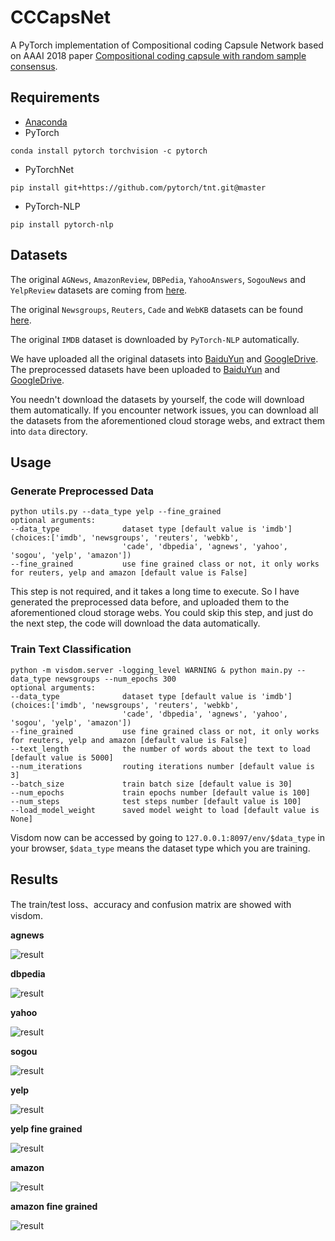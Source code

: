 # CCCapsNet
A PyTorch implementation of Compositional coding Capsule Network based on AAAI 2018 paper [Compositional coding capsule with random sample consensus]().

## Requirements
* [Anaconda](https://www.anaconda.com/download/)
* PyTorch
```
conda install pytorch torchvision -c pytorch
```
* PyTorchNet
```
pip install git+https://github.com/pytorch/tnt.git@master
```
* PyTorch-NLP
```
pip install pytorch-nlp
```

## Datasets
The original `AGNews`, `AmazonReview`, `DBPedia`, `YahooAnswers`, `SogouNews` and `YelpReview` datasets are coming from [here](http://goo.gl/JyCnZq).

The original `Newsgroups`, `Reuters`, `Cade` and `WebKB` datasets can be found [here](http://ana.cachopo.org/datasets-for-single-label-text-categorization).

The original `IMDB` dataset is downloaded by `PyTorch-NLP` automatically.

We have uploaded all the original datasets into [BaiduYun](https://pan.baidu.com/s/1FrgwMzUFF8IMFY4d5_YJNA) and 
[GoogleDrive](https://drive.google.com/open?id=10n_eZ2ZyRjhRWFjxky7_PhcGHecDjKJ2). 
The preprocessed datasets have been uploaded to [BaiduYun](https://pan.baidu.com/s/1pCfF7xKQQmZ5XlrOFaSGrg) and 
[GoogleDrive](https://drive.google.com/open?id=1KDE5NJKfgOwc6RNEf9_F0ZhLQZ3Udjx5).

You needn't download the datasets by yourself, the code will download them automatically.
If you encounter network issues, you can download all the datasets from the aforementioned cloud storage webs, 
and extract them into `data` directory.

## Usage

### Generate Preprocessed Data
```
python utils.py --data_type yelp --fine_grained
optional arguments:
--data_type              dataset type [default value is 'imdb'](choices:['imdb', 'newsgroups', 'reuters', 'webkb', 
                         'cade', 'dbpedia', 'agnews', 'yahoo', 'sogou', 'yelp', 'amazon'])
--fine_grained           use fine grained class or not, it only works for reuters, yelp and amazon [default value is False]
```
This step is not required, and it takes a long time to execute. So I have generated the preprocessed data before, and 
uploaded them to the aforementioned cloud storage webs. You could skip this step, and just do the next step, the code will 
download the data automatically.

### Train Text Classification
```
python -m visdom.server -logging_level WARNING & python main.py --data_type newsgroups --num_epochs 300
optional arguments:
--data_type              dataset type [default value is 'imdb'](choices:['imdb', 'newsgroups', 'reuters', 'webkb', 
                         'cade', 'dbpedia', 'agnews', 'yahoo', 'sogou', 'yelp', 'amazon'])
--fine_grained           use fine grained class or not, it only works for reuters, yelp and amazon [default value is False]
--text_length            the number of words about the text to load [default value is 5000]
--num_iterations         routing iterations number [default value is 3]
--batch_size             train batch size [default value is 30]
--num_epochs             train epochs number [default value is 100]
--num_steps              test steps number [default value is 100]
--load_model_weight      saved model weight to load [default value is None]
```
Visdom now can be accessed by going to `127.0.0.1:8097/env/$data_type` in your browser, `$data_type` means the dataset 
type which you are training.

## Results
The train/test loss、accuracy and confusion matrix are showed with visdom.

**agnews**

![result](results/agnews.png)

**dbpedia**

![result](results/dbpedia.png)

**yahoo**

![result](results/yahoo.png)

**sogou**

![result](results/sogou.png)

**yelp**

![result](results/yelp.png)

**yelp fine grained**

![result](results/yelp_fine_grained.png)

**amazon**

![result](results/amazon.png)

**amazon fine grained**

![result](results/amazon_fine_grained.png)
